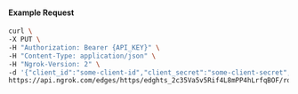 <!-- Code generated for API Clients. DO NOT EDIT. -->

#### Example Request

```bash
curl \
-X PUT \
-H "Authorization: Bearer {API_KEY}" \
-H "Content-Type: application/json" \
-H "Ngrok-Version: 2" \
-d '{"client_id":"some-client-id","client_secret":"some-client-secret","enabled":true,"issuer":"https://accounts.google.com","scopes":["profile"]}' \
https://api.ngrok.com/edges/https/edghts_2c35Va5v5Rif4L8mPP4hLrfqBOF/routes/edghtsrt_2c35VaaPPFR7hVgvaY5tEPokMR3/oidc
```
